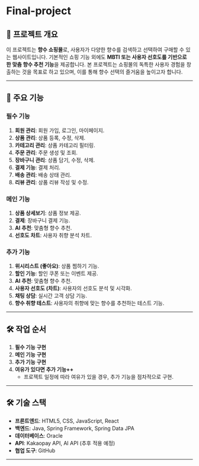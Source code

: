 # Final-project

## 📌 **프로젝트 개요**
이 프로젝트는 **향수 쇼핑몰**로, 사용자가 다양한 향수를 검색하고 선택하여 구매할 수 있는 웹사이트입니다. 기본적인 쇼핑 기능 외에도 **MBTI 또는 사용자 선호도를 기반으로 한 맞춤 향수 추천 기능**을 제공합니다. 본 프로젝트는 쇼핑몰의 독특한 사용자 경험을 창출하는 것을 목표로 하고 있으며, 이를 통해 향수 선택의 즐거움을 높이고자 합니다.

---

## 🎯 **주요 기능**

### 필수 기능
1. **회원 관리**: 회원 가입, 로그인, 마이페이지.
2. **상품 관리**: 상품 등록, 수정, 삭제.
3. **카테고리 관리**: 상품 카테고리 필터링.
4. **주문 관리**: 주문 생성 및 조회.
5. **장바구니 관리**: 상품 담기, 수정, 삭제.
6. **결제 기능**: 결제 처리.
7. **배송 관리**: 배송 상태 관리.
8. **리뷰 관리**: 상품 리뷰 작성 및 수정.

### 메인 기능
1. **상품 상세보기**: 상품 정보 제공.
2. **결제**: 장바구니 결제 기능.
3. **AI 추천**: 맞춤형 향수 추천.
4. **선호도 차트**: 사용자 취향 분석 차트.

### 추가 기능
1. **위시리스트 (좋아요)**: 상품 찜하기 기능.
2. **할인 기능**: 할인 쿠폰 또는 이벤트 제공.
3. **AI 추천**: 맞춤형 향수 추천.
4. **사용자 선호도 (차트)**: 사용자의 선호도 분석 및 시각화.
5. **채팅 상담**: 실시간 고객 상담 기능.
6. **향수 취향 테스트**: 사용자의 취향에 맞는 향수를 추천하는 테스트 기능.

---

## 🛠 **작업 순서**
1. **필수 기능 구현**
2. **메인 기능 구현**
3. **추가 기능 구현**
4. **여유가 있다면 추가 기능++**  
   - 프로젝트 일정에 따라 여유가 있을 경우, 추가 기능을 점차적으로 구현.
---

## 🛠 **기술 스택**

- **프론트엔드**: HTML5, CSS, JavaScript, React
- **백엔드**: Java, Spring Framework, Spring Data JPA
- **데이터베이스**: Oracle
- **API**: Kakaopay API, AI API (추후 적용 예정)
- **협업 도구**: GitHub 

---
